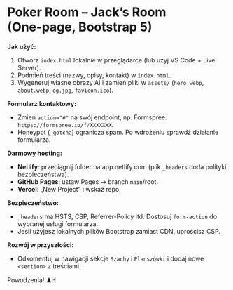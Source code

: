 # Poker Room – Jack’s Room (One‑page, Bootstrap 5)

**Jak użyć:**

1. Otwórz `index.html` lokalnie w przeglądarce (lub użyj VS Code + Live Server).
2. Podmień treści (nazwy, opisy, kontakt) w `index.html`.
3. Wygeneruj własne obrazy AI i zamień pliki w `assets/` (`hero.webp`, `about.webp`, `og.jpg`, `favicon.ico`).

**Formularz kontaktowy:**  
- Zmień `action="#"` na swój endpoint, np. Formspree: `https://formspree.io/f/XXXXXXX`.
- Honeypot (`_gotcha`) ogranicza spam. Po wdrożeniu sprawdź działanie formularza.

**Darmowy hosting:**  
- **Netlify**: przeciągnij folder na app.netlify.com (plik `_headers` doda polityki bezpieczeństwa).  
- **GitHub Pages**: ustaw Pages -> branch `main`/root.  
- **Vercel**: „New Project” i wskaż repo.

**Bezpieczeństwo:**  
- `_headers` ma HSTS, CSP, Referrer-Policy itd. Dostosuj `form-action` do wybranej usługi formularza.  
- Jeśli użyjesz lokalnych plików Bootstrap zamiast CDN, uprościsz CSP.

**Rozwój w przyszłości:**  
- Odkomentuj w nawigacji sekcje `Szachy` i `Planszówki` i dodaj nowe `<section>` z treściami.

Powodzenia! ♟️🃏
